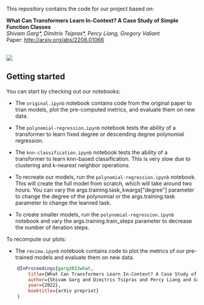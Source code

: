 This repository contains the code for our project based on:

**What Can Transformers Learn In-Context? A Case Study of Simple Function Classes** <br>
*Shivam Garg\*, Dimitris Tsipras\*, Percy Liang, Gregory Valiant* <br>
Paper: http://arxiv.org/abs/2208.01066 <br><br>

![](setting.jpg)


## Getting started
You can start by checking out our notebooks:
- The `original.ipynb` notebook contains code from the original paper to trian models, plot the pre-computed metrics, and evaluate them on new data.
- The `polynomial-regression.ipynb` notebook tests the ability of a transformer to learn fixed degree or descending degree polynomial regression.
- The `knn-classification.ipynb` notebook tests the ability of a transformer to learn knn-based classification. This is very slow due to clustering and k-nearest neighbor operations.

- To recreate our models, run the `polynomial-regression.ipynb` notebook. This will create the full model from scratch, which will take around two hours. You can vary the args.training.task_kwargs["degree"] parameter to change the degree of the polynomial or the args.training.task parameter to change the learned task.
- To create smaller models, run the `polynomial-regression.ipynb` notebook and vary the args.training.train_steps parameter to decrease the number of iteration steps.

To recompute our plots:
- The `review.ipynb` notebook contains code to plot the metrics of our pre-trained models and evaluate them on new data.

```bibtex
    @InProceedings{garg2022what,
        title={What Can Transformers Learn In-Context? A Case Study of Simple Function Classes},
        author={Shivam Garg and Dimitris Tsipras and Percy Liang and Gregory Valiant},
        year={2022},
        booktitle={arXiv preprint}
    }
```
